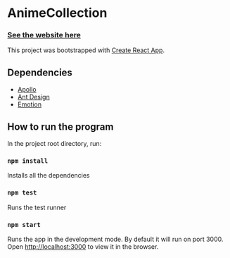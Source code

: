 # AnimeCollection

### [See the website here](https://animecollection.vercel.app/)

This project was bootstrapped with [Create React App](https://github.com/facebook/create-react-app).

## Dependencies
- [Apollo](https://www.apollographql.com/)
- [Ant Design](https://ant.design/)
- [Emotion](https://emotion.sh/)

## How to run the program

In the project root directory, run:

### `npm install`
Installs all the dependencies

### `npm test`
Runs the test runner

### `npm start`
Runs the app in the development mode. By default it will run on port 3000.\
Open [http://localhost:3000](http://localhost:3000) to view it in the browser.